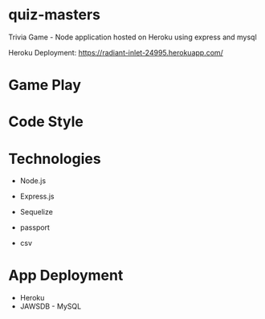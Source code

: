 # quiz-masters

Trivia Game - Node application hosted on Heroku using express and mysql

Heroku Deployment: https://radiant-inlet-24995.herokuapp.com/

# Game Play


# Code Style


# Technologies

* Node.js
* Express.js
* Sequelize

* passport
* csv

# App Deployment

* Heroku
* JAWSDB - MySQL


